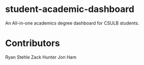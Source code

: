 # student-academic-dashboard
An All-in-one academics degree dashboard for CSULB students.

# Contributors
Ryan Stehle
Zack Hunter
Jon Ham
